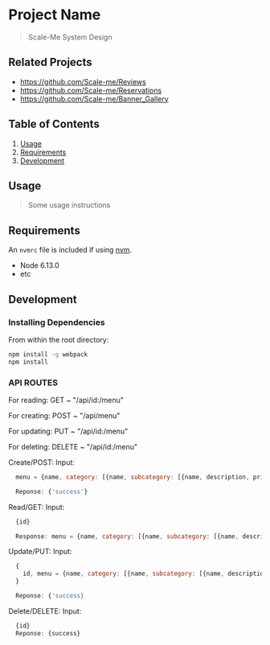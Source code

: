 # Project Name

> Scale-Me System Design

## Related Projects

  - https://github.com/Scale-me/Reviews
  - https://github.com/Scale-me/Reservations
  - https://github.com/Scale-me/Banner_Gallery

## Table of Contents

1. [Usage](#Usage)
1. [Requirements](#requirements)
1. [Development](#development)

## Usage

> Some usage instructions

## Requirements

An `nvmrc` file is included if using [nvm](https://github.com/creationix/nvm).

- Node 6.13.0
- etc

## Development

### Installing Dependencies

From within the root directory:

```sh
npm install -g webpack
npm install
```

### API ROUTES

For reading: GET ~ "/api/id:/menu"

For creating: POST ~ "/api/menu"

For updating: PUT ~ "/api/id:/menu"

For deleting: DELETE ~ "/api/id:/menu"

Create/POST: Input:
```javascript
  menu = {name, category: [{name, subcategory: [{name, description, price}, ...], ...}, ...]}

  Reponse: {'success'}
```


Read/GET: Input:
```javascript
  {id}

  Response: menu = {name, category: [{name, subcategory: [{name, description, price}, ...], ...}, ...]}
```

Update/PUT: Input:
```javascript
  {
    id, menu = {name, category: [{name, subcategory: [{name, description, price}, ...], ...}, ...]}
  }

  Reponse: {'success}
```

Delete/DELETE: Input:
```javascript
  {id}
  Reponse: {success}
```